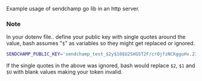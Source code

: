 Example usage of sendchamp go lib in an http server.

### Note
In your dotenv file.. define your public key with single quotes around the value, bash assumes "`$`" as variables so they might get replaced or ignored.

```bash
SENDCHAMP_PUBLIC_KEY='sendchamp_test_$2y$10$U2SHG5T2F/cr0jfzNCKgguHv.23plvJP/75EzZjF5MtLXz65SDrQi'
```

If the single quotes in the above was ignored, bash would replace `$2`, `$1` and `$U` with blank values making your token invalid.
